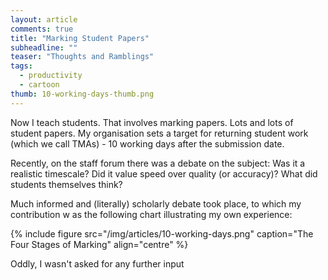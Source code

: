 ```yaml
---
layout: article
comments: true
title: "Marking Student Papers"
subheadline: ""
teaser: "Thoughts and Ramblings"
tags:
  - productivity
  - cartoon
thumb: 10-working-days-thumb.png
---
```



Now I teach students. That involves marking papers. Lots and lots of student papers.
My organisation sets a target for returning student work (which we call TMAs) - 10 working days after the submission date.

Recently, on the staff forum there was a debate on the subject: Was it a realistic
timescale? Did it value speed over quality (or accuracy)? What did students themselves think?

Much informed and (literally) scholarly debate took place, to which my contribution w
as the following chart illustrating my own experience:

{% include figure src="/img/articles/10-working-days.png" caption="The Four Stages of Marking" align="centre" %}

Oddly, I wasn't asked for any further input